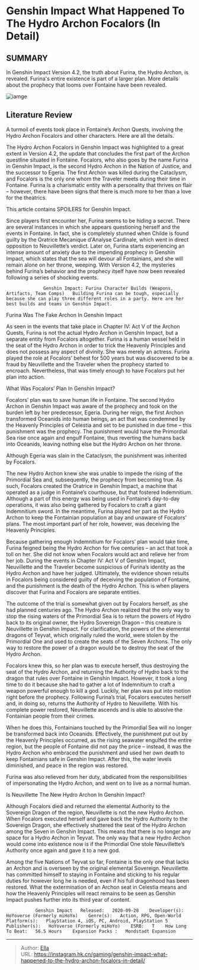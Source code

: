 # Genshin Impact What Happened To The Hydro Archon Focalors (In Detail)


## SUMMARY 



  In Genshin Impact Version 4.2, the truth about Furina, the Hydro Archon, is revealed.   Furina&#39;s entire existence is part of a larger plan.   More details about the prophecy that looms over Fontaine have been revealed.  

![iamge](https://static1.srcdn.com/wordpress/wp-content/uploads/2023/11/genshin-impact-hydro-archon-focalors-story-furina.jpg)

## Literature Review

A turmoil of events took place in Fontaine’s Archon Quests, involving the Hydro Archon Focalors and other characters. Here are all the details.




The Hydro Archon Focalors in Genshin Impact was highlighted to a great extent in Version 4.2, the update that concludes the first part of the Archon questline situated in Fontaine. Focalors, who also goes by the name Furina in Genshin Impact, is the second Hydro Archon in the Nation of Justice, and the successor to Egeria. The first Archon was killed during the Cataclysm, and Focalors is the only one whom the Traveler meets during their time in Fontaine. Furina is a charismatic entity with a personality that thrives on flair – however, there have been signs that there is much more to her than a love for the theatrics.




This article contains SPOILERS for Genshin Impact.

Since players first encounter her, Furina seems to be hiding a secret. There are several instances in which she appears questioning herself and the events in Fontaine. In fact, she is completely stunned when Childe is found guilty by the Oratrice Mecanique d&#39;Analyse Cardinale, which went in direct opposition to Neuvillette’s verdict. Later on, Furina starts experiencing an intense amount of anxiety due to the impending prophecy in Genshin Impact, which states that the sea will devour all Fontainians, and she will remain alone on her throne, weeping. With Version 4.2, the mysteries behind Furina’s behavior and the prophecy itself have now been revealed following a series of shocking events.

                  Genshin Impact: Furina Character Builds (Weapons, Artifacts, Team Comps)   Building Furina can be tough, especially because she can play three different roles in a party. Here are her best builds and teams in Genshin Impact.   





 Furina Was The Fake Archon In Genshin Impact 
          

As seen in the events that take place in Chapter IV: Act V of the Archon Quests, Furina is not the actual Hydro Archon in Genshin Impact, but a separate entity from Focalors altogether. Furina is a human vessel held in the seat of the Hydro Archon in order to trick the Heavenly Principles and does not possess any aspect of divinity. She was merely an actress. Furina played the role at Focalors’ behest for 500 years but was discovered to be a fraud by Neuvillette and the Traveler when the prophecy started to encroach. Nevertheless, that was timely enough to have Focalors put her plan into action.



 What Was Focalors’ Plan In Genshin Impact? 
          




Focalors’ plan was to save human life in Fontaine. The second Hydro Archon in Genshin Impact was aware of the prophecy and took on the burden left by her predecessor, Egeria. During her reign, the first Archon transformed Oceanids into human beings, an act that was condemned by the Heavenly Principles of Celestia and set to be punished in due time – this punishment was the prophecy. The punishment would have the Primordial Sea rise once again and engulf Fontaine, thus reverting the humans back into Oceanids, leaving nothing else but the Hydro Archon on her throne.



Although Egeria was slain in the Cataclysm, the punishment was inherited by Focalors.




The new Hydro Archon knew she was unable to impede the rising of the Primordial Sea and, subsequently, the prophecy from becoming true. As such, Focalors created the Oratrice in Genshin Impact, a machine that operated as a judge in Fontaine’s courthouse, but that fostered Indemnitium. Although a part of this energy was being used in Fontaine’s day-to-day operations, it was also being gathered by Focalors to craft a giant Indemnitium sword. In the meantime, Furina played her part as the Hydro Archon to keep the Fontainian population at bay and unaware of Focalors’ plans. The most important part of her role, however, was deceiving the Heavenly Principles.




Because gathering enough Indemnitium for Focalors’ plan would take time, Furina feigned being the Hydro Archon for five centuries – an act that took a toll on her. She did not know when Focalors would act and relieve her from her job. During the events in Chapter IV: Act V of Genshin Impact, Neuvillette and the Traveler become suspicious of Furina’s identity as the Hydro Archon and have her judged. Ultimately, the evidence shown results in Focalors being considered guilty of deceiving the population of Fontaine, and the punishment is the death of the Hydro Archon. This is when players discover that Furina and Focalors are separate entities.

The outcome of the trial is somewhat given out by Focalors herself, as she had planned centuries ago. The Hydro Archon realized that the only way to stop the rising waters of the Primordial Sea is to return the powers of Hydro back to its original owner, the Hydro Sovereign Dragon – this creature is Neuvillette in Genshin Impact. For clarification, the powers of the elemental dragons of Teyvat, which originally ruled the world, were stolen by the Primordial One and used to create the seats of the Seven Archons. The only way to restore the power of a dragon would be to destroy the seat of the Hydro Archon.




Focalors knew this, so her plan was to execute herself, thus destroying the seat of the Hydro Archon, and returning the Authority of Hydro back to the dragon that rules over Fontaine in Genshin Impact. However, it took a long time to do it because she had to gather a lot of Indemnitium to craft a weapon powerful enough to kill a god. Luckily, her plan was put into motion right before the prophecy. Following Furina’s trial, Focalors executes herself and, in doing so, returns the Authority of Hydro to Neuvillette. With his complete power restored, Neuvillette ascends and is able to absolve the Fontainian people from their crimes.

When he does this, Fontainians touched by the Primordial Sea will no longer be transformed back into Oceanids. Effectively, the punishment put out by the Heavenly Principles occurred, as the rising seawater engulfed the entire region, but the people of Fontaine did not pay the price – instead, it was the Hydro Archon who embraced the punishment and used her own death to keep Fontainians safe in Genshin Impact. After this, the water levels diminished, and peace in the region was restored.






Furina was also relieved from her duty, abdicated from the responsibilities of impersonating the Hydro Archon, and went on to live as a normal human.






 Is Neuvillette The New Hydro Archon In Genshin Impact? 
         

Although Focalors died and returned the elemental Authority to the Sovereign Dragon of the region, Neuvillette is not the new Hydro Archon. When Focalors executed herself and gave back the Hydro Authority to the Sovereign Dragon, she effectively shattered the seat of the Hydro Archon among the Seven in Genshin Impact. This means that there is no longer any space for a Hydro Archon in Teyvat. The only way that a new Hydro Archon would come into existence now is if the Primordial One stole Neuvillette’s Authority once again and gave it to a new god.




Among the five Nations of Teyvat so far, Fontaine is the only one that lacks an Archon and is overseen by the original elemental Sovereign. Neuvillette has committed himself to staying in Fontaine and sticking to his regular duties for however long he is needed, even if his full dragonhood has been restored. What the extermination of an Archon seat in Celestia means and how the Heavenly Principles will react remains to be seen as Genshin Impact pushes further into its third year of content.

               Genshin Impact   Released:   2020-09-28    Developer(s):   HoYoverse (Formerly miHoYo)    Genre(s):   Action, RPG, Open-World    Platform(s):   PlayStation 4, iOS, PC, Android, PlayStation 5    Publisher(s):   HoYoverse (Formerly miHoYo)    ESRB:   T    How Long To Beat:   56.5 Hours    Expansion Packs :   Mondstadt Expansion      

---

> Author: [Ella](https://instagram.hk.cn/)  
> URL: https://instagram.hk.cn/gaming/genshin-impact-what-happened-to-the-hydro-archon-focalors-in-detail/  

